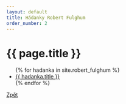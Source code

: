 ```yaml
---
layout: default
title: Hádanky Robert Fulghum
order_number: 2
---
```

<html>
	<head>
		<meta charset="utf-8">
		<title>{{ page.title }}</title>
	</head>
	<body>
		<div class="uvod">
			<h1>{{ page.title }}</h1>
			<ul class="list-group list-group-flush">
				{% for hadanka in site.robert_fulghum %}
				<li class="list-group-item">
					<a href="{{ site.baseurl }}/{{ hadanka.url }}">{{ hadanka.title }}</a>
					<!-- {{ post.excerpt }} -->
				</li>
				{% endfor %}
			</ul>
		</div>
		<div>
		<a href="{{ site.baseurl }}" class="btn btn-info">Zpět</a>
		</div>
	</body>
</html>